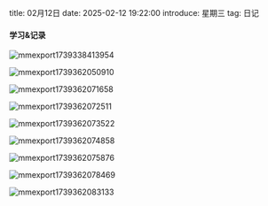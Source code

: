 title: 02月12日
date: 2025-02-12 19:22:00
introduce: 星期三
tag: 日记

#### 学习&记录
![mmexport1739338413954](/static/img/2025/02/12/mmexport1739338413954.jpg)

![mmexport1739362050910](/static/img/2025/02/12/mmexport1739362050910.jpg)

![mmexport1739362071658](/static/img/2025/02/12/mmexport1739362071658.jpg)

![mmexport1739362072511](/static/img/2025/02/12/mmexport1739362072511.jpg)

![mmexport1739362073522](/static/img/2025/02/12/mmexport1739362073522.jpg)

![mmexport1739362074858](/static/img/2025/02/12/mmexport1739362074858.jpg)

![mmexport1739362075876](/static/img/2025/02/12/mmexport1739362075876.jpg)

![mmexport1739362078469](/static/img/2025/02/12/mmexport1739362078469.jpg)

![mmexport1739362083133](/static/img/2025/02/12/mmexport1739362083133.jpg)

